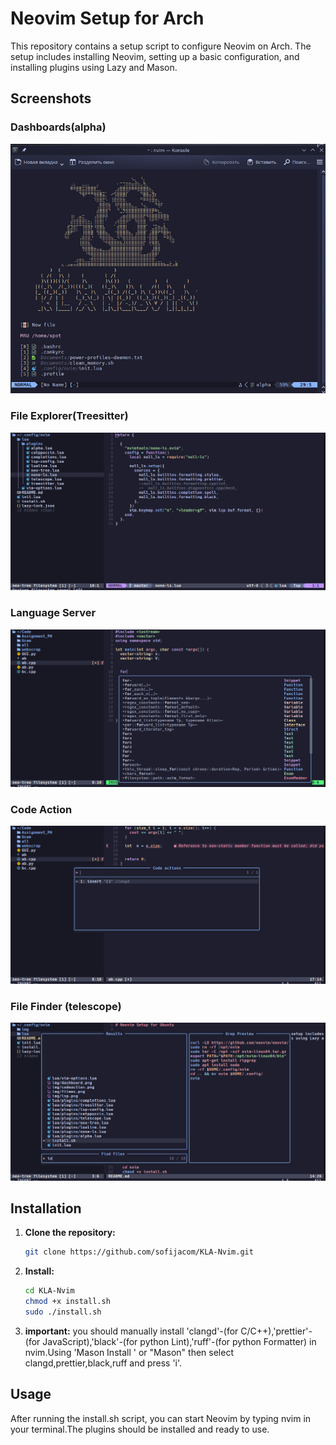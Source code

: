 # Neovim Setup for Arch

This repository contains a setup script to configure Neovim on Arch. The setup includes installing Neovim, setting up a basic configuration, and installing plugins using Lazy and Mason.
## Screenshots
### Dashboards(alpha)
![Dashboard](img/dashboard.png)
### File Explorer(Treesitter)
![File Explorer](img/fileex.png)
### Language Server
![Language Server](img/lsp.png)
### Code Action
![Code Action](img/codeaction.png)
### File Finder (telescope) 
![File Finder](img/ff.png)
    

## Installation

1. **Clone the repository:**

   ```bash
   git clone https://github.com/sofijacom/KLA-Nvim.git
   ```
2. **Install:**
   ```bash
   cd KLA-Nvim
   chmod +x install.sh
   sudo ./install.sh
   ```
3. **important:**
    you should manually install 'clangd'-(for C/C++),'prettier'-(for JavaScript),'black'-(for python Lint),'ruff'-(for python Formatter) in nvim.Using 'Mason Install <NAME>' or "Mason" then select clangd,prettier,black,ruff and press 'i'. 

## Usage
After running the install.sh script, you can start Neovim by typing nvim in your terminal.The plugins should be installed and ready to use.
    
